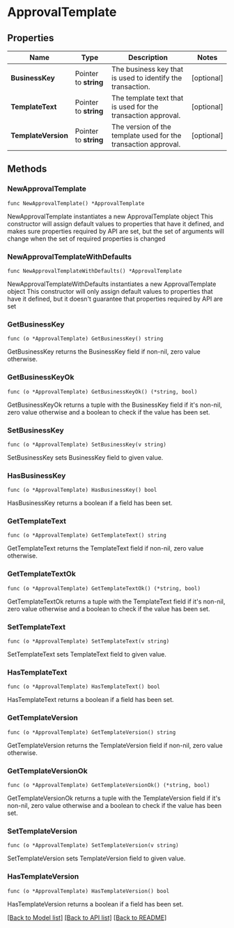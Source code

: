 # ApprovalTemplate

## Properties

Name | Type | Description | Notes
------------ | ------------- | ------------- | -------------
**BusinessKey** | Pointer to **string** | The business key that is used to identify the transaction. | [optional] 
**TemplateText** | Pointer to **string** | The template text that is used for the transaction approval. | [optional] 
**TemplateVersion** | Pointer to **string** | The version of the template used for the transaction approval. | [optional] 

## Methods

### NewApprovalTemplate

`func NewApprovalTemplate() *ApprovalTemplate`

NewApprovalTemplate instantiates a new ApprovalTemplate object
This constructor will assign default values to properties that have it defined,
and makes sure properties required by API are set, but the set of arguments
will change when the set of required properties is changed

### NewApprovalTemplateWithDefaults

`func NewApprovalTemplateWithDefaults() *ApprovalTemplate`

NewApprovalTemplateWithDefaults instantiates a new ApprovalTemplate object
This constructor will only assign default values to properties that have it defined,
but it doesn't guarantee that properties required by API are set

### GetBusinessKey

`func (o *ApprovalTemplate) GetBusinessKey() string`

GetBusinessKey returns the BusinessKey field if non-nil, zero value otherwise.

### GetBusinessKeyOk

`func (o *ApprovalTemplate) GetBusinessKeyOk() (*string, bool)`

GetBusinessKeyOk returns a tuple with the BusinessKey field if it's non-nil, zero value otherwise
and a boolean to check if the value has been set.

### SetBusinessKey

`func (o *ApprovalTemplate) SetBusinessKey(v string)`

SetBusinessKey sets BusinessKey field to given value.

### HasBusinessKey

`func (o *ApprovalTemplate) HasBusinessKey() bool`

HasBusinessKey returns a boolean if a field has been set.

### GetTemplateText

`func (o *ApprovalTemplate) GetTemplateText() string`

GetTemplateText returns the TemplateText field if non-nil, zero value otherwise.

### GetTemplateTextOk

`func (o *ApprovalTemplate) GetTemplateTextOk() (*string, bool)`

GetTemplateTextOk returns a tuple with the TemplateText field if it's non-nil, zero value otherwise
and a boolean to check if the value has been set.

### SetTemplateText

`func (o *ApprovalTemplate) SetTemplateText(v string)`

SetTemplateText sets TemplateText field to given value.

### HasTemplateText

`func (o *ApprovalTemplate) HasTemplateText() bool`

HasTemplateText returns a boolean if a field has been set.

### GetTemplateVersion

`func (o *ApprovalTemplate) GetTemplateVersion() string`

GetTemplateVersion returns the TemplateVersion field if non-nil, zero value otherwise.

### GetTemplateVersionOk

`func (o *ApprovalTemplate) GetTemplateVersionOk() (*string, bool)`

GetTemplateVersionOk returns a tuple with the TemplateVersion field if it's non-nil, zero value otherwise
and a boolean to check if the value has been set.

### SetTemplateVersion

`func (o *ApprovalTemplate) SetTemplateVersion(v string)`

SetTemplateVersion sets TemplateVersion field to given value.

### HasTemplateVersion

`func (o *ApprovalTemplate) HasTemplateVersion() bool`

HasTemplateVersion returns a boolean if a field has been set.


[[Back to Model list]](../README.md#documentation-for-models) [[Back to API list]](../README.md#documentation-for-api-endpoints) [[Back to README]](../README.md)


